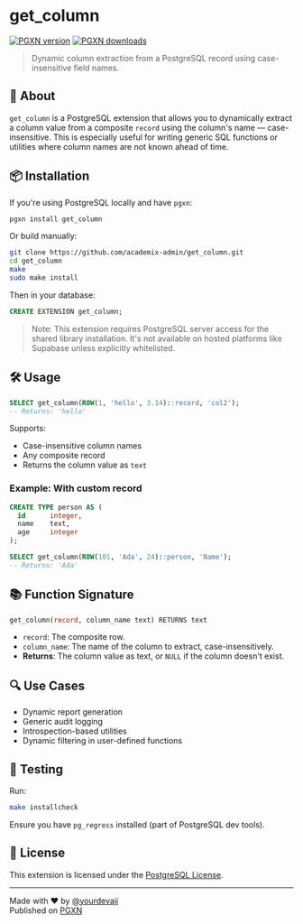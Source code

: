 # get_column

[![PGXN version](https://badge.pgxn.org/version/get_column.svg)](https://pgxn.org/dist/get_column/)
[![PGXN downloads](https://badge.pgxn.org/downloads/get_column.svg)](https://pgxn.org/dist/get_column/)

> Dynamic column extraction from a PostgreSQL record using case-insensitive field names.

## 🧩 About

`get_column` is a PostgreSQL extension that allows you to dynamically extract a column value from a composite `record` using the column's name — case-insensitive. This is especially useful for writing generic SQL functions or utilities where column names are not known ahead of time.

## 📦 Installation

If you're using PostgreSQL locally and have `pgxn`:

```bash
pgxn install get_column
```

Or build manually:

```bash
git clone https://github.com/academix-admin/get_column.git
cd get_column
make
sudo make install
```

Then in your database:

```sql
CREATE EXTENSION get_column;
```

> Note: This extension requires PostgreSQL server access for the shared library installation. It's not available on hosted platforms like Supabase unless explicitly whitelisted.

## 🛠️ Usage

```sql
SELECT get_column(ROW(1, 'hello', 3.14)::record, 'col2');
-- Returns: 'hello'
```

Supports:

- Case-insensitive column names
- Any composite record
- Returns the column value as `text`

### Example: With custom record

```sql
CREATE TYPE person AS (
  id      integer,
  name    text,
  age     integer
);

SELECT get_column(ROW(101, 'Ada', 24)::person, 'Name');
-- Returns: 'Ada'
```

## 📚 Function Signature

```sql
get_column(record, column_name text) RETURNS text
```

- `record`: The composite row.
- `column_name`: The name of the column to extract, case-insensitively.
- **Returns**: The column value as text, or `NULL` if the column doesn't exist.

## 🔍 Use Cases

- Dynamic report generation
- Generic audit logging
- Introspection-based utilities
- Dynamic filtering in user-defined functions

## 🧪 Testing

Run:

```bash
make installcheck
```

Ensure you have `pg_regress` installed (part of PostgreSQL dev tools).

## 📄 License

This extension is licensed under the [PostgreSQL License](https://www.postgresql.org/about/licence/).

---

Made with ❤️ by [@yourdevaji](https://github.com/yourdevaji)  
Published on [PGXN](https://pgxn.org/dist/get_column/)
